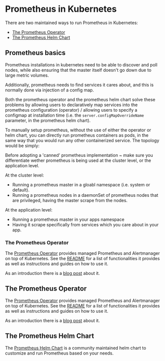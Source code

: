 # Prometheus in Kubernetes

There are two maintained ways to run Prometheus in Kubernetes:

* [The Prometheus Operator](#the-prometheus-operator)
* [The Prometheus Helm Chart](#the-prometheus-helm-chart)

## Prometheus basics

Prometheus installations in kubernetes need to be able to discover and poll nodes, while also
ensuring that the master itself doesn't go down due to large metric volumes.

Additionally, prometheus needs to find services it cares about, and this is normally done via injection of 
a config map.

Both the prometheus operator and the prometheus helm chart solve these problems by allowing
users to declaratively map services into the prometheus configuration (operator) / allowing users
to specify a configmap at installation time (i.e. the `server.configMapOverrideName` parameter, in 
the prometheus helm chart).

To manually setup prometheus, without the use of either the operator or helm chart, you can
directly run prometheus containers as pods, in the same way that you would run any other containerized
service.  The topology would be simply:

Before adopting a 'canned' prometheus implementation ~ make sure you differentiate wether prometheus is being used
at the cluster level, or the application level.

At the cluster level:

- Running a prometheus master in a gloabl namespace (i.e. system or default).
- Running a prometheus nodes in a daemonSet of prometheus nodes that are privileged, having the
master scrape from the nodes.

At the application level: 

- Running a prometheus master in your apps namespace
- Having it scrape specifically from services which you care about in your app.

### The Prometheus Operator

The [Prometheus Operator](https://github.com/coreos/prometheus-operator)
provides managed Prometheus and Alertmanager on top of Kubernetes. See the
[README](https://github.com/coreos/prometheus-operator/blob/master/README.md)
for a list of functionalities it provides as well as instructions and guides on
how to use it.

As an introduction there is a [blog
post](https://coreos.com/blog/the-prometheus-operator.html) about it.

## The Prometheus Operator

The [Prometheus Operator](https://github.com/coreos/prometheus-operator)
provides managed Prometheus and Alertmanager on top of Kubernetes. See the
[README](https://github.com/coreos/prometheus-operator/blob/master/README.md)
for a list of functionalities it provides as well as instructions and guides on
how to use it.

As an introduction there is a [blog
post](https://coreos.com/blog/the-prometheus-operator.html) about it.

## The Prometheus Helm Chart

The [Prometheus Helm
Chart](https://github.com/kubernetes/charts/tree/master/stable/prometheus) is a
community maintained helm chart to customize and run Prometheus based on your
needs.
